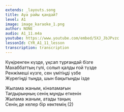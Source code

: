 ```yaml
---
extends: _layouts.song
title: Ауа райы қандай?
level: A1
image: image_karaoke_1.png
author: NONE
audio: A1_11.m4a
youtube: https://www.youtube.com/embed/5XJ_JbJPvzc
lessonId: CYR_A1_11_lesson
transcription: transcription 
---
```

Күңіренген күзде, ұқсап тұрғандай бізге  
Махаббаттың гүлі, солып қалды ғой түзде  
Ренжімеші күзге, сен үмітіңді үзбе  
Жүрегіңді тыңда, шын бақытыңды ізде

Жылама жаным, кінәламағын  
Тағдырыңның сенің мұнды еткенін  
Жылама жаным, атады таңың  
Сенің де келер бір көктемің (2)